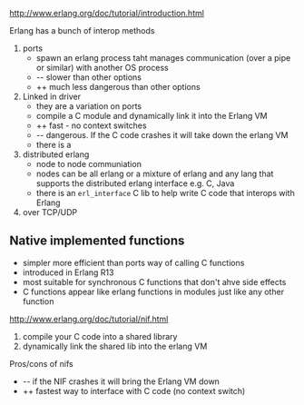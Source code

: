 http://www.erlang.org/doc/tutorial/introduction.html

Erlang has a bunch of interop methods

1. ports
    * spawn an erlang process taht manages communication (over a pipe or similar) with another OS process
    * -- slower than other options
    * ++ much less dangerous than other options
1. Linked in driver
    * they are a variation on ports
    * compile a C module and dynamically link it into the Erlang VM
    * ++ fast - no context switches
    * -- dangerous. If the C code crashes it will take down the erlang VM
    * there is a
1. distributed erlang
    * node to node communiation
    * nodes can be all erlang or a mixture of erlang and any lang that supports the distributed erlang interface e.g. C, Java
    * there is an `erl_interface` C lib to help write C code that interops with Erlang
1. over TCP/UDP

## Native implemented functions

* simpler more efficient than ports way of calling C functions
* introduced in Erlang R13
* most suitable for synchronous C functions that don't ahve side effects
* C functions appear like erlang functions in modules just like any other function

http://www.erlang.org/doc/tutorial/nif.html

1. compile your C code into a shared library
1. dynamically link the shared lib into the erlang VM

Pros/cons of nifs

* -- if the NIF crashes it will bring the Erlang VM down
* ++ fastest way to interface with C code (no context switch)
